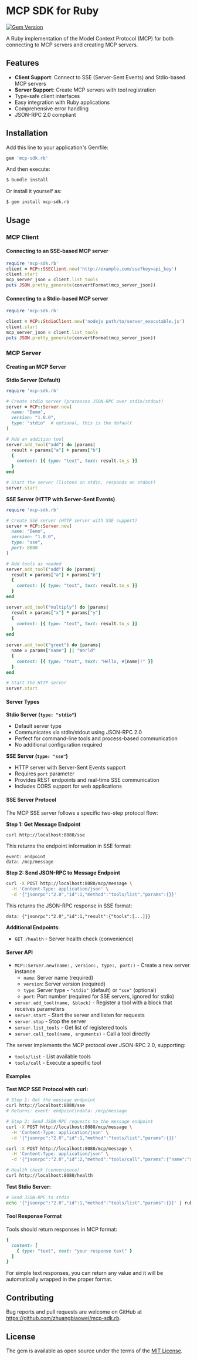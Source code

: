 # MCP SDK for Ruby

[![Gem Version](https://badge.fury.io/rb/mcp-sdk.rb.svg)](https://badge.fury.io/rb/mcp-sdk.rb)

A Ruby implementation of the Model Context Protocol (MCP) for both connecting to MCP servers and creating MCP servers.

## Features

- **Client Support**: Connect to SSE (Server-Sent Events) and Stdio-based MCP servers
- **Server Support**: Create MCP servers with tool registration
- Type-safe client interfaces  
- Easy integration with Ruby applications
- Comprehensive error handling
- JSON-RPC 2.0 compliant

## Installation

Add this line to your application's Gemfile:

```ruby
gem 'mcp-sdk.rb'
```

And then execute:

```bash
$ bundle install
```

Or install it yourself as:

```bash
$ gem install mcp-sdk.rb
```

## Usage

### MCP Client

#### Connecting to an SSE-based MCP server

```ruby
require 'mcp-sdk.rb'
client = MCP::SSEClient.new('http://example.com/sse?key=api_key')
client.start
mcp_server_json = client.list_tools
puts JSON.pretty_generate(convertFormat(mcp_server_json))
```

#### Connecting to a Stdio-based MCP server

```ruby
require 'mcp-sdk.rb'

client = MCP::StdioClient.new('nodejs path/to/server_executable.js')
client.start
mcp_server_json = client.list_tools
puts JSON.pretty_generate(convertFormat(mcp_server_json))
```

### MCP Server

#### Creating an MCP Server

**Stdio Server (Default)**
```ruby
require 'mcp-sdk.rb'

# Create stdio server (processes JSON-RPC over stdin/stdout)
server = MCP::Server.new(
  name: "Demo",
  version: "1.0.0",
  type: "stdio"  # optional, this is the default
)

# Add an addition tool
server.add_tool("add") do |params|
  result = params["a"] + params["b"]
  {
    content: [{ type: "text", text: result.to_s }]
  }
end

# Start the server (listens on stdin, responds on stdout)
server.start
```

**SSE Server (HTTP with Server-Sent Events)**
```ruby
require 'mcp-sdk.rb'

# Create SSE server (HTTP server with SSE support)
server = MCP::Server.new(
  name: "Demo",
  version: "1.0.0",
  type: "sse",
  port: 8080
)

# Add tools as needed
server.add_tool("add") do |params|
  result = params["a"] + params["b"]
  {
    content: [{ type: "text", text: result.to_s }]
  }
end

server.add_tool("multiply") do |params|
  result = params["x"] * params["y"]
  {
    content: [{ type: "text", text: result.to_s }]
  }
end

server.add_tool("greet") do |params|
  name = params["name"] || "World"
  {
    content: [{ type: "text", text: "Hello, #{name}!" }]
  }
end

# Start the HTTP server
server.start
```

#### Server Types

**Stdio Server (`type: "stdio"`)**
- Default server type
- Communicates via stdin/stdout using JSON-RPC 2.0
- Perfect for command-line tools and process-based communication
- No additional configuration required

**SSE Server (`type: "sse"`)**
- HTTP server with Server-Sent Events support
- Requires `port` parameter
- Provides REST endpoints and real-time SSE communication
- Includes CORS support for web applications

#### SSE Server Protocol

The MCP SSE server follows a specific two-step protocol flow:

**Step 1: Get Message Endpoint**
```bash
curl http://localhost:8080/sse
```
This returns the endpoint information in SSE format:
```
event: endpoint
data: /mcp/message
```

**Step 2: Send JSON-RPC to Message Endpoint**
```bash
curl -X POST http://localhost:8080/mcp/message \
  -H 'Content-Type: application/json' \
  -d '{"jsonrpc":"2.0","id":1,"method":"tools/list","params":{}}'
```
This returns the JSON-RPC response in SSE format:
```
data: {"jsonrpc":"2.0","id":1,"result":{"tools":[...]}}
```

**Additional Endpoints:**
- `GET /health` - Server health check (convenience)

#### Server API

- `MCP::Server.new(name:, version:, type:, port:)` - Create a new server instance
  - `name`: Server name (required)
  - `version`: Server version (required)  
  - `type`: Server type - `"stdio"` (default) or `"sse"` (optional)
  - `port`: Port number (required for SSE servers, ignored for stdio)
- `server.add_tool(name, &block)` - Register a tool with a block that receives parameters
- `server.start` - Start the server and listen for requests
- `server.stop` - Stop the server
- `server.list_tools` - Get list of registered tools
- `server.call_tool(name, arguments)` - Call a tool directly

The server implements the MCP protocol over JSON-RPC 2.0, supporting:
- `tools/list` - List available tools
- `tools/call` - Execute a specific tool

#### Examples

**Test MCP SSE Protocol with curl:**
```bash
# Step 1: Get the message endpoint
curl http://localhost:8080/sse
# Returns: event: endpoint\ndata: /mcp/message

# Step 2: Send JSON-RPC requests to the message endpoint
curl -X POST http://localhost:8080/mcp/message \
  -H 'Content-Type: application/json' \
  -d '{"jsonrpc":"2.0","id":1,"method":"tools/list","params":{}}'

curl -X POST http://localhost:8080/mcp/message \
  -H 'Content-Type: application/json' \
  -d '{"jsonrpc":"2.0","id":2,"method":"tools/call","params":{"name":"add","arguments":{"a":5,"b":3}}}'

# Health check (convenience)
curl http://localhost:8080/health
```

**Test Stdio Server:**
```bash
# Send JSON-RPC to stdin
echo '{"jsonrpc":"2.0","id":1,"method":"tools/list","params":{}}' | ruby your_server.rb
```

#### Tool Response Format

Tools should return responses in MCP format:

```ruby
{
  content: [
    { type: "text", text: "your response text" }
  ]
}
```

For simple text responses, you can return any value and it will be automatically wrapped in the proper format.

## Contributing

Bug reports and pull requests are welcome on GitHub at https://github.com/zhuangbiaowei/mcp-sdk.rb.

## License

The gem is available as open source under the terms of the [MIT License](https://opensource.org/licenses/MIT).